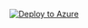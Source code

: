 [![Deploy to Azure](https://azuredeploy.net/deploybutton.svg)](https://deploy.azure.com/?ptmpl=parameters.azuredeploy.json)
